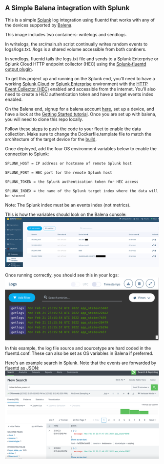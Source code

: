 ## A Simple Balena integration with Splunk

This is a simple [Splunk][splunk-link] log integration using fluentd that works with any of the devices supported by [Balena][balena-link].

This image includes two containers: writelogs and sendlogs. 

In writelogs, the src/main.sh script continually writes random events to logs/logs.txt. /logs is a shared volume accessible from both continers.

In sendlogs, fluentd tails the logs.txt file and sends to a Splunk Enterprise or Splunk Cloud HTTP endpoint collector (HEC) using the [Splunk-fluentd output plugin][splunk-fluentd-plugin].  

To get this project up and running on the Splunk end, you'll need to have a working [Splunk Cloud][splunk-cloud-trial] or [Splunk Enterprise][splunk-enterprise-trial] environment with the [HTTP Event Collector (HEC)][splunk-hec] enabled and accessible from the internet. You'll also need to create a HEC authentication token and have a target events index enabled.

On the Balena end, signup for a balena account [here][signup-page], set up a device, and have a look at the [Getting Started tutorial][gettingStarted-link]. Once you are set up with balena, you will need to clone this repo locally.

Follow these [steps][push-balena] to push the code to your fleet to enable the data collection. Make sure to change the Dockerfile.template file to match the architecture of the target device for the [build][balena-build].

Once deployed, add the four OS environment variables below to enable the connection to Splunk:

```
SPLUNK_HOST = IP address or hostname of remote Splunk host
```

```
SPLUNK_PORT = HEC port for the remote Splunk host
```

```
SPLUNK_TOKEN = the Splunk authentication token for HEC access
```

```
SPLUNK_INDEX = the name of the Splunk target index where the data will be stored
```

Note: The Splunk index must be an events index (not metrics).

This is how the variables should look on the Balena console:
![Balena Variables](/img/balena_console_vars.png)

Once running correctly, you should see this in your logs:
![log output](/img/balena_console_output.png)

In this example, the log file source and sourcetype are hard coded in the fluentd.conf. These can also be set as OS variables in Balena if preferred.

Here's an example search in Splunk. Note that the events are forwarded by fluentd as JSON:
![splunk_dashboard](/img/splunk_search.png)


[balena-link]:https://balena.io/
[signup-page]:https://dashboard.balena-cloud.com/signup
[gettingStarted-link]:http://balena.io/docs/learn/getting-started/
[splunk-cloud-trial]:https://www.splunk.com/en_us/download/splunk-cloud.html
[splunk-enterprise-trial]:https://www.splunk.com/en_us/download/splunk-enterprise.html
[splunk-hec]:https://docs.splunk.com/Documentation/Splunk/8.2.4/Data/UsetheHTTPEventCollector
[splunk-link]:https://www.splunk.com
[push-balena]:https://www.balena.io/docs/learn/deploy/deployment/
[balena-build]:https://www.balena.io/docs/learn/develop/dockerfile/
[splunk-fluentd-plugin]:https://github.com/splunk/fluent-plugin-splunk-hec/
